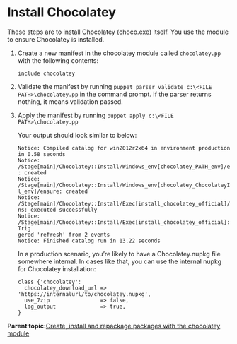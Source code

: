 # Install Chocolatey

These steps are to install Chocolatey \(choco.exe\) itself. You use the module to ensure Chocolatey is installed.

1.  Create a new manifest in the chocolatey module called `chocolatey.pp` with the following contents:

    ```
    include chocolatey
    ```

2.  Validate the manifest by running `puppet parser validate c:\<FILE PATH>\chocolatey.pp` in the command prompt. If the parser returns nothing, it means validation passed.

3.  Apply the manifest by running `puppet apply c:\<FILE PATH>\chocolatey.pp`

    Your output should look similar to below:

    ```
    Notice: Compiled catalog for win2012r2x64 in environment production in 0.58 seconds
    Notice: /Stage[main]/Chocolatey::Install/Windows_env[chocolatey_PATH_env]/ensure
    : created
    Notice: /Stage[main]/Chocolatey::Install/Windows_env[chocolatey_ChocolateyInstal
    l_env]/ensure: created
    Notice: /Stage[main]/Chocolatey::Install/Exec[install_chocolatey_official]/retur
    ns: executed successfully
    Notice: /Stage[main]/Chocolatey::Install/Exec[install_chocolatey_official]: Trig
    gered 'refresh' from 2 events
    Notice: Finished catalog run in 13.22 seconds
    ```

    In a production scenario, you’re likely to have a Chocolatey.nupkg file somewhere internal. In cases like that, you can use the internal nupkg for Chocolatey installation:

    ```
    class {'chocolatey':
      chocolatey_download_url => 'https://internalurl/to/chocolatey.nupkg',
      use_7zip                => false,
      log_output              => true,
    }
    ```


**Parent topic:**[Create, install and repackage packages with the chocolatey module](create_install_repackage_with_chocolatey.md)

